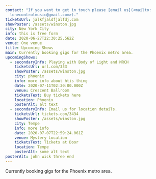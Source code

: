 ```yaml
---
contact: "If you want to get in touch please [email us](<mailto:
  lonecontrolmusic@gmail.com>)."
ticketsUrl: jalkfjaldfjalfdj.com
showPoster: /assets/winston.jpg
city: New York City
info: this is free form
date: 2020-06-27T22:30:25.562Z
venue: One venue
title: Upcoming Shows
main: Currently booking gigs for the Phoenix metro area.
upcomingShows:
  - secondaryInfo: Playing with Body of Light and MRCH
    ticketsUrl: url.com/333
    showPoster: /assets/winston.jpg
    city: phoenix
    info: more info about htis thing
    date: 2020-07-11T02:30:00.000Z
    venue: Crescent Ballroom
    ticketsText: Buy tickets here
    location: Phoenix
    posterAlt: alt text
  - secondaryInfo: Email us for location details.
    ticketsUrl: tickets.com/3434
    showPoster: /assets/winston.jpg
    city: Tempe
    info: more info
    date: 2020-07-07T22:59:24.061Z
    venue: Mystery Location
    ticketsText: Tickets at Door
    location: Tempe
    posterAlt: some alt text
posterAlt: john wick three end
---
```

Currently booking gigs for the Phoenix metro area.